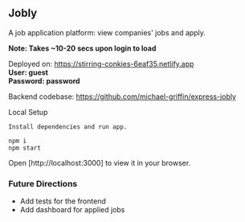 ## Jobly

A job application platform: view companies' jobs and apply.

**Note: Takes ~10-20 secs upon login to load**

Deployed on: https://stirring-conkies-6eaf35.netlify.app <br>
**User: guest <br>
Password: password** <br>

Backend codebase: https://github.com/michael-griffin/express-jobly

Local Setup

    Install dependencies and run app.

    npm i
    npm start

Open [http://localhost:3000] to view it in your browser.



### Future Directions
- Add tests for the frontend
- Add dashboard for applied jobs
